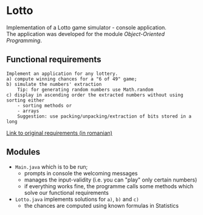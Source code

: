 # Lotto
Implementation of a Lotto game simulator - console application.  
The application was developed for the module _Object-Oriented Programming_.

## Functional requirements
    Implement an application for any lottery.
    a) compute winning chances for a "6 of 49" game;
    b) simulate the numbers' extraction
        Tip: for generating random numbers use Math.random
    c) display in ascending order the extracted numbers without using sorting either
        - sorting methods or
        - arrays
        Suggestion: use packing/unpacking/extraction of bits stored in a long
[Link to original requirements (in romanian)](./Indicatie.png)
## Modules
- `Main.java` which is to be run;  
  - prompts in console the welcoming messages
  - manages the input-validity (i.e. you can "play" only certain numbers)
  - if everything works fine, the programme calls some methods which solve our functional requirements
- `Lotto.java` implements solutions for `a)`, `b)` and `c)`
  - the chances are computed using known formulas in Statistics



